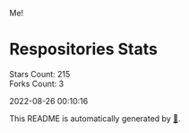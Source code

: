 Me!

# Respositories Stats
Stars Count: 215  
Forks Count: 3

2022-08-26 00:10:16  

This README is automatically generated by [🐰](https://github.com/rnitta/rnitta).

